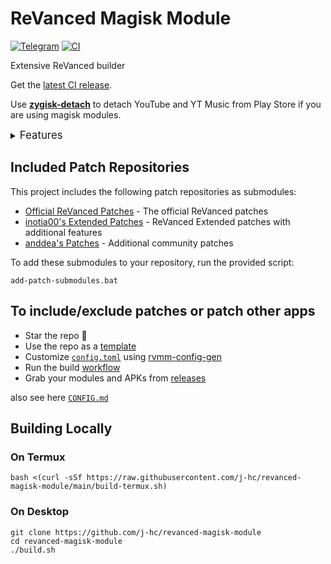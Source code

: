 # ReVanced Magisk Module

[![Telegram](https://img.shields.io/badge/Telegram-2CA5E0?style=for-the-badge&logo=telegram&logoColor=white)](https://t.me/rvc_magisk)
[![CI](https://github.com/j-hc/revanced-magisk-module/actions/workflows/ci.yml/badge.svg?event=schedule)](https://github.com/j-hc/revanced-magisk-module/actions/workflows/ci.yml)

Extensive ReVanced builder

Get the [latest CI release](https://github.com/j-hc/revanced-magisk-module/releases).

Use [**zygisk-detach**](https://github.com/j-hc/zygisk-detach) to detach YouTube and YT Music from Play Store if you are using magisk modules.

<details><summary><big>Features</big></summary>
<ul>
 <li>Support all present and future ReVanced and <a href="https://github.com/inotia00/revanced-patches">ReVanced Extended</a> apps</li>
 <li> Can build Magisk modules and non-root APKs</li>
 <li> Updated daily with the latest versions of apps and patches</li>
 <li> Optimize APKs and modules for size</li>
 <li> Modules</li>
    <ul>
     <li> recompile invalidated odex for faster usage</li>
     <li> receive updates from Magisk app</li>
     <li> do not break safetynet or trigger root detections</li>
     <li> handle installation of the correct version of the stock app and all that</li>
     <li> support Magisk and KernelSU</li>
    </ul>
</ul>
Note that the <a href="../../actions/workflows/ci.yml">CI workflow</a> is scheduled to build the modules and APKs everyday using GitHub Actions if there is a change in ReVanced patches. You may want to disable it.
</details>

## Included Patch Repositories

This project includes the following patch repositories as submodules:

* [Official ReVanced Patches](https://github.com/ReVanced/revanced-patches/) - The official ReVanced patches
* [inotia00's Extended Patches](https://github.com/inotia00/revanced-patches/) - ReVanced Extended patches with additional features
* [anddea's Patches](https://github.com/anddea/revanced-patches/) - Additional community patches

To add these submodules to your repository, run the provided script:

```
add-patch-submodules.bat
```

## To include/exclude patches or patch other apps

* Star the repo :eyes:
* Use the repo as a [template](https://github.com/new?template_name=revanced-magisk-module&template_owner=j-hc)
* Customize [`config.toml`](./config.toml) using [rvmm-config-gen](https://j-hc.github.io/rvmm-config-gen/)
* Run the build [workflow](../../actions/workflows/build.yml)
* Grab your modules and APKs from [releases](../../releases)

also see here [`CONFIG.md`](./CONFIG.md)

## Building Locally

### On Termux

```console
bash <(curl -sSf https://raw.githubusercontent.com/j-hc/revanced-magisk-module/main/build-termux.sh)
```

### On Desktop

```console
git clone https://github.com/j-hc/revanced-magisk-module
cd revanced-magisk-module
./build.sh
```
